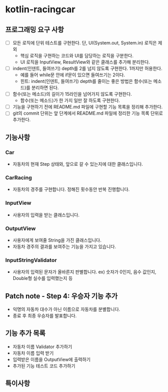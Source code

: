 # kotlin-racingcar

## 프로그래밍 요구 사항
- [ ] 모든 로직에 단위 테스트를 구현한다. 단, UI(System.out, System.in) 로직은 제외
  - 핵심 로직을 구현하는 코드와 UI를 담당하는 로직을 구분한다.
  - UI 로직을 InputView, ResultView와 같은 클래스를 추가해 분리한다.
- [ ] indent(인덴트, 들여쓰기) depth를 2를 넘지 않도록 구현한다. 1까지만 허용한다.
  - 예를 들어 while문 안에 if문이 있으면 들여쓰기는 2이다.
  - 힌트: indent(인덴트, 들여쓰기) depth를 줄이는 좋은 방법은 함수(또는 메소드)를 분리하면 된다.
- [ ] 함수(또는 메소드)의 길이가 15라인을 넘어가지 않도록 구현한다.
  - 함수(또는 메소드)가 한 가지 일만 잘 하도록 구현한다.
- [ ] 기능을 구현하기 전에 README.md 파일에 구현할 기능 목록을 정리해 추가한다.
- [ ] git의 commit 단위는 앞 단계에서 README.md 파일에 정리한 기능 목록 단위로 추가한다.

## 기능사항
### Car
- 자동차의 현재 Step 상태와, 앞으로 갈 수 있는지에 대한 클래스입니다.
### CarRacing
- 자동차의 경주를 구현합니다. 정해진 횟수동안 반복 진행합니다.
### InputView
- 사용자의 입력을 받는 클래스입니다.
### OutputView
- 사용자에게 보여줄 String을 가진 클래스입니다.
- 자동차 경주의 결과를 보여주는 기능을 가지고 있습니다.
### InputStringValidator
- 사용자의 입력된 문자가 올바른지 판별합니다. ex) 숫자가 0인지, 음수 값인지, Double형 실수를 입력했는지 등

## Patch note - Step 4: 우승자 기능 추가
- 익명의 자동차 대수가 아닌 이름으로 자동차를 분별합니다.
- 종료 후 최종 우승자를 발표합니다.

## 기능 추가 목록
- 자동차 이름 Validator 추가하기
- 자동차 이름 입력 받기
- 입력받은 이름을 OutputView에 출력하기
- 추가된 기능 테스트 코드 추가하기
## 특이사항
